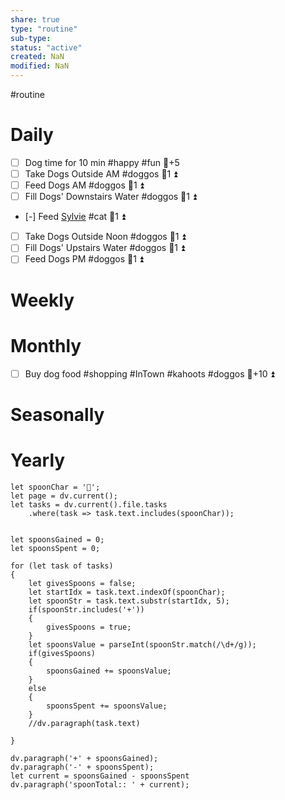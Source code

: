 ```yaml
---
share: true
type: "routine"
sub-type: 
status: "active"
created: NaN 
modified: NaN
---
```

  #routine

# Daily
- [ ] Dog time for 10 min #happy #fun 🥄+5
- [ ] Take Dogs Outside AM #doggos  🥄1 ⏫
- [ ] Feed Dogs AM #doggos  🥄1 ⏫
- [ ] Fill Dogs' Downstairs Water #doggos  🥄1 ⏫
- [-] Feed [Sylvie](./Sylvie.md) #cat 🥄1 ⏫ 
- [ ] Take Dogs Outside Noon #doggos 🥄1 ⏫
- [ ] Fill Dogs' Upstairs Water #doggos  🥄1 ⏫
- [ ] Feed Dogs PM #doggos  🥄1 ⏫

# Weekly
# Monthly
- [ ] Buy dog food #shopping #InTown #kahoots #doggos 🥄+10 ⏫ 
# Seasonally
# Yearly

```dataviewjs
let spoonChar = '🥄';
let page = dv.current();
let tasks = dv.current().file.tasks
	.where(task => task.text.includes(spoonChar));


let spoonsGained = 0;
let spoonsSpent = 0;

for (let task of tasks)
{
	let givesSpoons = false;
	let startIdx = task.text.indexOf(spoonChar);
	let spoonStr = task.text.substr(startIdx, 5);
	if(spoonStr.includes('+'))
	{
		givesSpoons = true;
	}
	let spoonsValue = parseInt(spoonStr.match(/\d+/g));
	if(givesSpoons)
	{
		spoonsGained += spoonsValue;
	}		
	else
	{
		spoonsSpent += spoonsValue;
	}
	//dv.paragraph(task.text)
	
}

dv.paragraph('+' + spoonsGained);
dv.paragraph('-' + spoonsSpent);
let current = spoonsGained - spoonsSpent
dv.paragraph('spoonTotal:: ' + current);
